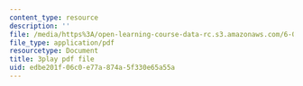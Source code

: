 ```yaml
---
content_type: resource
description: ''
file: /media/https%3A/open-learning-course-data-rc.s3.amazonaws.com/6-046j-design-and-analysis-of-algorithms-spring-2015/edbe201f06c0e77a874a5f330e65a55a_9TNI2wHmaeI.pdf
file_type: application/pdf
resourcetype: Document
title: 3play pdf file
uid: edbe201f-06c0-e77a-874a-5f330e65a55a
---
```

